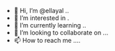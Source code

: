 - 👋 Hi, I’m @ellayal ..
- 👀 I’m interested in .
- 🌱 I’m currently learning ..
- 💞️ I’m looking to collaborate on ...
- 📫 How to reach me ....

<!---
ellayal/ellayal is a ✨ special ✨ repository because its `README.md` (this file) appears on your GitHub profile.
You can click the Preview link to take a look at your changes.
--->
